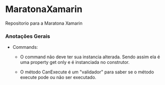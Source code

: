 # MaratonaXamarin
Repositorio para a Maratona Xamarin

<h3>Anotações Gerais</h3>
<ul>
  <li> Commands:
    <ul>
      <li>
        <p>
          O command não deve ter sua instancia alterada. Sendo assim ela é uma property get only e é instanciada no construtor.
        </p>
      </li>
      <li>
        O método CanExecute é um "validador" para saber se o método execute pode ou não ser executado.
      </li>
    </ul>
  </li>
</ul>
